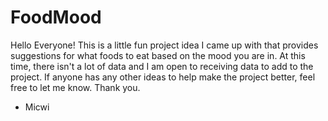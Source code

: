 # FoodMood


Hello Everyone! This is a little fun project idea I came up with that provides suggestions for what foods to eat based on the mood you are in. At this time, there isn't 
a lot of data and I am open to receiving data to add to the project. If anyone has any other ideas to help make the project better, feel free to let me know. Thank you. 

- Micwi
